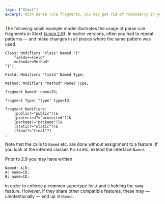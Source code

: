 ```yaml
---
tags: ["Xtext"]
excerpt: With parse rule fragments, you may get rid of redundancy in your Xtext grammar, making it easier to maintain and gain even more control over the inferred meta model.
---
```

The following small example model illustrates the usage of parse rule fragments in Xtext ([since 2.9](http://zarnekow.blogspot.de/2015/10/the-xtext-grammar-learned-new-tricks.html)). In earlier versions, often you had to repeat patterns — and make changes in all places where the same pattern was used.

```
Class: Modifiers "class" Named "{"
	fields+=Field*
	methods+=Method*
"}";

Field: Modifiers "field" Named Type;

Method: Modifiers "method" Named Type;

fragment Named: name=ID;

fragment Type: "type" type=ID;

fragment Modifiers: 
	(public?="public"?)&
	(protected?="protected"?)&
	(package?="package"?)&
	(static?="static"?)&
	(final?="final"?)
;
```

Note that the calls to `Named` etc. are done without assignment to a feature. If you look at the inferred classes `Field` etc. extend the interface `Named`.

Prior to 2.9 you may have written

```
Named: A|B;
A: name=ID;
B: name=ID;
```

in order to enforce a common supertype for `A` and `B` holding the `name` feature. However, if they share other compatible features, these may — unintentionally — end up in `Named`.